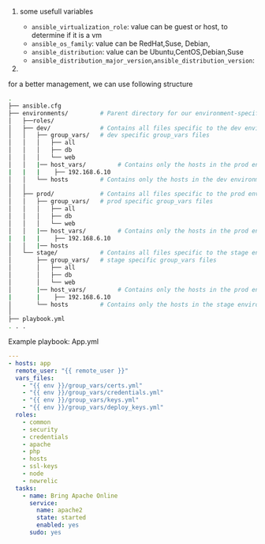 1. some usefull variables

    - `ansible_virtualization_role`: value can be guest or host, to determine if it is a vm
    - `ansible_os_family`: value can be RedHat,Suse, Debian,
    - `ansible_distribution`: value can be Ubuntu,CentOS,Debian,Suse
    - `ansible_distribution_major_version`,`ansible_distribution_version`: 

2. 
for a better management, we can use following structure 

```sh
.
├── ansible.cfg
├── environments/         # Parent directory for our environment-specific directories
│   ├──roles/
│   ├── dev/              # Contains all files specific to the dev environment
│   │   ├── group_vars/   # dev specific group_vars files
│   │   │   ├── all
│   │   │   ├── db
│   │   │   └── web
│   │   |── host_vars/         # Contains only the hosts in the prod environment
|   |   |    ├── 192.168.6.10
│   │   └── hosts         # Contains only the hosts in the dev environment
│   │
│   ├── prod/             # Contains all files specific to the prod environment
│   │   ├── group_vars/   # prod specific group_vars files
│   │   │   ├── all
│   │   │   ├── db
│   │   │   └── web
│   │   |── host_vars/         # Contains only the hosts in the prod environment
|   |   |    ├── 192.168.6.10
│   │   |── hosts  
│   └── stage/            # Contains all files specific to the stage environment
│       ├── group_vars/   # stage specific group_vars files
│       │   ├── all
│       │   ├── db
│       │   └── web
│       |── host_vars/         # Contains only the hosts in the prod environment
|       |    ├── 192.168.6.10
│       └── hosts         # Contains only the hosts in the stage environment
│
├── playbook.yml
. . .
```
Example playbook: App.yml

```yaml
---
- hosts: app
  remote_user: "{{ remote_user }}"
  vars_files:
    - "{{ env }}/group_vars/certs.yml"
    - "{{ env }}/group_vars/credentials.yml"
    - "{{ env }}/group_vars/keys.yml"
    - "{{ env }}/group_vars/deploy_keys.yml"
  roles:
    - common
    - security
    - credentials
    - apache
    - php
    - hosts
    - ssl-keys
    - node
    - newrelic
  tasks:
    - name: Bring Apache Online
      service:
        name: apache2
        state: started
        enabled: yes
      sudo: yes
```